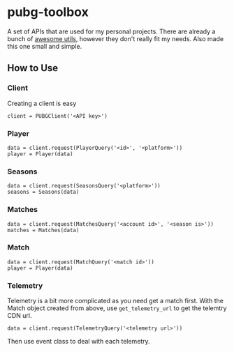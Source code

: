 # pubg-toolbox

A set of APIs that are used for my personal projects. There are already a bunch of [awesome utils](https://pypi.org/search/?q=pubg), however they don't really fit my needs. Also made this one small and simple.

## How to Use

### Client
Creating a client is easy
```
client = PUBGClient('<API key>')
```

### Player
```
data = client.request(PlayerQuery('<id>', '<platform>'))
player = Player(data)
```

### Seasons
```
data = client.request(SeasonsQuery('<platform>'))
seasons = Seasons(data)
```

### Matches
```
data = client.request(MatchesQuery('<account id>', '<season is>'))
matches = Matches(data)
```

### Match
```
data = client.request(MatchQuery('<match id>'))
player = Player(data)
```

### Telemetry
Telemetry is a bit more complicated as you need get a match first.
With the Match object created from above, use `get_telemetry_url` to get the telemtry CDN url.
```
data = client.request(TelemetryQuery('<telemetry url>'))
```
Then use event class to deal with each telemetry.


